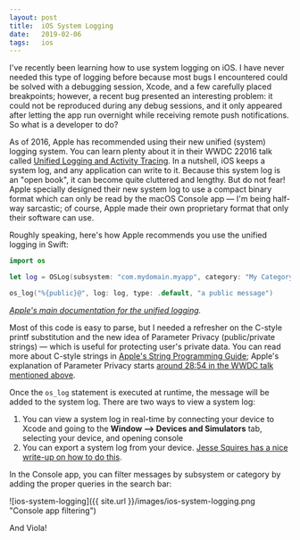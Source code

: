 ```yaml
---
layout: post
title:  iOS System Logging
date:   2019-02-06 
tags:   ios
---
```


I've recently been learning how to use system logging on iOS. I have never needed this type of logging before because most bugs I encountered could be solved with a debugging session, Xcode, and a few carefully placed breakpoints; however, a recent bug presented an interesting problem: it could not be reproduced during any debug sessions, and it only appeared after letting the app run overnight while receiving remote push notifications. So what is a developer to do?

As of 2016, Apple has recommended using their new unified (system) logging system. You can learn plenty about it in their WWDC 22016 talk called [Unified Logging and Activity Tracing](https://developer.apple.com/videos/play/wwdc2016/721/). In a nutshell, iOS keeps a system log, and any application can write to it. Because this system log is an "open book", it can become quite cluttered and lengthy. But do not fear! Apple specially designed their new system log to use a compact binary format which can only be read by the macOS Console app — I'm being half-way sarcastic; of course, Apple made their own proprietary format that only their software can use.

Roughly speaking, here's how Apple recommends you use the unified logging in Swift:

```swift
import os

let log = OSLog(subsystem: "com.mydomain.myapp", category: "My Category")

os_log("%{public}@", log: log, type: .default, "a public message")
```

_[Apple's main documentation for the unified logging](https://developer.apple.com/documentation/os/logging)._

Most of this code is easy to parse, but I needed a refresher on the C-style printf substitution and the new idea of Parameter Privacy (public/private strings) — which is useful for protecting user's private data. You can read more about C-style strings in [Apple's String Programming Guide](https://developer.apple.com/library/archive/documentation/Cocoa/Conceptual/Strings/Articles/formatSpecifiers.html); Apple's explanation of Parameter Privacy starts [around 28:54 in the WWDC talk mentioned above](https://developer.apple.com/videos/play/wwdc2016/721/?time=1734).

Once the `os_log` statement is executed at runtime, the message will be added to the system log. There are two ways to view a system log:

1. You can view a system log in real-time by connecting your device to Xcode and going to the **Window --> Devices and Simulators** tab, selecting your device, and opening console
2. You can export a system log from your device. [Jesse Squires has a nice write-up on how to do this](https://www.jessesquires.com/blog/how-to-sysdiagnose-ios/).

In the Console app, you can filter messages by subsystem or category by adding the proper queries in the search bar:

![ios-system-logging]({{ site.url }}/images/ios-system-logging.png "Console app filtering")

And Viola!
